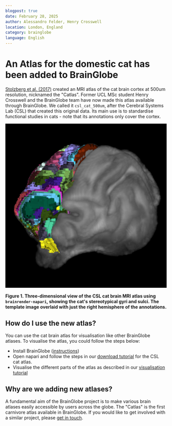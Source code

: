 ```yaml
---
blogpost: true
date: February 28, 2025
author: Alessandro Felder, Henry Crosswell
location: London, England
category: brainglobe
language: English
---
```


# An Atlas for the domestic cat has been added to BrainGlobe

[Stolzberg et al. (2017)](https://doi.org/10.1002/cne.24271) created an MRI atlas of the cat brain cortex at 500um resolution, nicknamed the "Catlas". Former UCL MSc student Henry Crosswell and the BrainGlobe team have now made this atlas available through BrainGlobe. We called it `csl_cat_500um`, after the Cerebral Systems Lab (CSL) that created this original data. Its main use is to standardise functional studies in cats - note that its annotations only cover the cortex.

![cat brain template with annotations](./images/cat_brain.png)

**Figure 1. Three-dimensional view of the CSL cat brain MRI atlas using `brainrender-napari`, showing the cat's stereotypical gyri and sulci. The template image overlaid with just the right hemisphere of the annotations.**

## How do I use the new atlas?

You can use the cat brain atlas for visualisation like other BrainGlobe atlases. To visualise the atlas, you could follow the steps below:

* Install BrainGlobe ([instructions](/documentation/index))
* Open napari and follow the steps in our [download tutorial](/tutorials/manage-atlases-in-GUI.md) for the CSL cat atlas.
* Visualise the different parts of the atlas as described in our [visualisation tutorial](/tutorials/visualise-atlas-napari)

## Why are we adding new atlases?

A fundamental aim of the BrainGlobe project is to make various brain atlases easily accessible by users across the globe. The "Catlas" is the first carnivore atlas available in BrainGlobe. If you would like to get involved with a similar project, please [get in touch](/contact).
